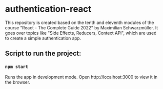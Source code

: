 # authentication-react
This repository is created based on the tenth and eleventh modules of the course "React - The Complete Guide 2022" by Maximilian Schwarzmüller. It goes over topics like "Side Effects, Reducers, Context API", which are used to create a simple authentication app.

## Script to run the project:

### `npm start`

Runs the app in development mode.
Open http://localhost:3000 to view it in the browser.
